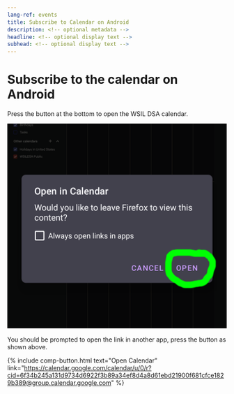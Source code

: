 ```yaml
---
lang-ref: events
title: Subscribe to Calendar on Android
description: <!-- optional metadata -->
headline: <!-- optional display text -->
subhead: <!-- optional display text -->
---
```


# Subscribe to the calendar on Android

Press the button at the bottom to open the WSIL DSA calendar.

![Open in Calendar](assets/images/open-in-calendar-app.png)

You should be prompted to open the link in another app, press the button as shown above.

{% include comp-button.html text="Open Calendar" link="https://calendar.google.com/calendar/u/0/r?cid=6f34b245a131d9734d6922f3b89a34ef8d4a8d61ebd21900f681cfce1829b389@group.calendar.google.com" %}
